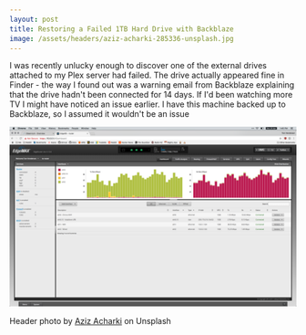 ```yaml
---
layout: post
title: Restoring a Failed 1TB Hard Drive with Backblaze
image: /assets/headers/aziz-acharki-285336-unsplash.jpg
---
```


I was recently unlucky enough to discover one of the external drives attached to my Plex server had failed. The drive actually appeared fine in Finder - the way I found out was a warning email from Backblaze explaining that the drive hadn't been connected for 14 days. If I'd been watching more TV I might have noticed an issue earlier. I have this machine backed up to Backblaze, so I assumed it wouldn't be an issue 

![Backblaze Downloading](/assets/images/posts/2018-06-04-backblaze/downloading2.png)

Header photo by [Aziz Acharki](https://unsplash.com/photos/7IlaJn7GTFE) on Unsplash